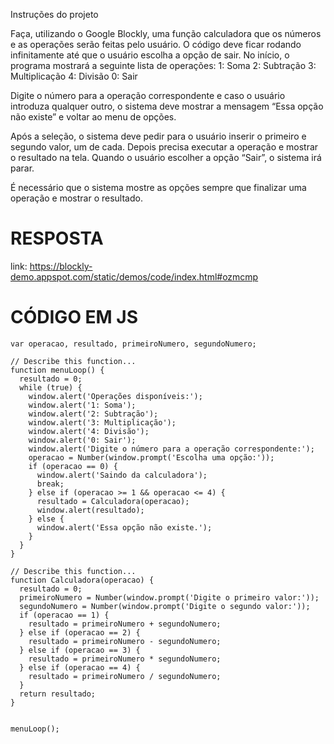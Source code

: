 Instruções do projeto

Faça, utilizando o Google Blockly, uma função calculadora que os números e as operações serão feitas pelo usuário. O código deve ficar rodando infinitamente até que o usuário escolha a opção de sair. No início, o programa mostrará a seguinte lista de operações:
1: Soma
2: Subtração
3: Multiplicação
4: Divisão
0: Sair

Digite o número para a operação correspondente e caso o usuário introduza qualquer outro, o sistema deve mostrar a mensagem “Essa opção não existe” e voltar ao menu de opções.

Após a seleção, o sistema deve pedir para o usuário inserir o primeiro e segundo valor, um de cada. Depois precisa executar a operação e mostrar o resultado na tela. Quando o usuário escolher a opção “Sair”, o sistema irá parar. 

É necessário que o sistema mostre as opções sempre que finalizar uma operação e mostrar o resultado. 

# RESPOSTA

link: https://blockly-demo.appspot.com/static/demos/code/index.html#ozmcmp


# CÓDIGO EM JS

```JS
var operacao, resultado, primeiroNumero, segundoNumero;

// Describe this function...
function menuLoop() {
  resultado = 0;
  while (true) {
    window.alert('Operações disponíveis:');
    window.alert('1: Soma');
    window.alert('2: Subtração');
    window.alert('3: Multiplicação');
    window.alert('4: Divisão');
    window.alert('0: Sair');
    window.alert('Digite o número para a operação correspondente:');
    operacao = Number(window.prompt('Escolha uma opção:'));
    if (operacao == 0) {
      window.alert('Saindo da calculadora');
      break;
    } else if (operacao >= 1 && operacao <= 4) {
      resultado = Calculadora(operacao);
      window.alert(resultado);
    } else {
      window.alert('Essa opção não existe.');
    }
  }
}

// Describe this function...
function Calculadora(operacao) {
  resultado = 0;
  primeiroNumero = Number(window.prompt('Digite o primeiro valor:'));
  segundoNumero = Number(window.prompt('Digite o segundo valor:'));
  if (operacao == 1) {
    resultado = primeiroNumero + segundoNumero;
  } else if (operacao == 2) {
    resultado = primeiroNumero - segundoNumero;
  } else if (operacao == 3) {
    resultado = primeiroNumero * segundoNumero;
  } else if (operacao == 4) {
    resultado = primeiroNumero / segundoNumero;
  }
  return resultado;
}


menuLoop();
```